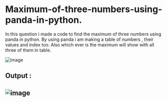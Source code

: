 # Maximum-of-three-numbers-using-panda-in-python.
In this question i made a code to find the maximum of three numbers using panda in python. By using panda i am making a table of numbers , their values and index too. Also which ever is the maximum will show with all three of them in table.

![image](https://github.com/Student-Abhishekkumar/Maximum-of-three-numbers-using-panda-in-python./assets/158078358/243063f9-7188-421e-b55b-71a08ac1bc83)

<h2>Output : <h2/>

![image](https://github.com/Student-Abhishekkumar/Maximum-of-three-numbers-using-panda-in-python./assets/158078358/079b12e4-1602-40d6-ae79-ebe7bc7dcec2)

